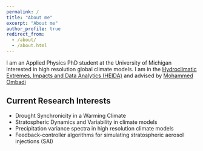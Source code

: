 ```yaml
---
permalink: /
title: "About me"
excerpt: "About me"
author_profile: true
redirect_from:
  - /about/
  - /about.html
---
```


I am an Applied Physics PhD student at the University of Michigan interested in high resolution global climate models. I am in the [Hydroclimatic Extremes, Impacts and Data Analytics (HEIDA)](https://www.ombadi.com/) and advised by [Mohammed Ombadi](https://scholar.google.com/citations?user=huRvHmgAAAAJ&hl=en)

## Current Research Interests
* Drought Synchronicity in a Warming Climate
* Stratospheric Dynamics and Variability in climate models
* Precipitation variance spectra in high resolution climate models
* Feedback-controller algorithms for simulating stratospheric aerosol injections (SAI)
